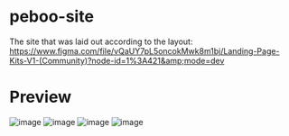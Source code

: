# peboo-site
The site that was laid out according to the layout: https://www.figma.com/file/vQaUY7pL5oncokMwk8m1bj/Landing-Page-Kits-V1-(Community)?node-id=1%3A421&amp;mode=dev

# Preview
![image](https://github.com/SanchezLua/peboo-site/assets/83919944/62e7cc54-8d6b-41d5-b21e-c55e14d62875)
![image](https://github.com/SanchezLua/peboo-site/assets/83919944/1129291a-6024-48e8-baf5-0a641c7c0211)
![image](https://github.com/SanchezLua/peboo-site/assets/83919944/b4a12f5b-5713-4165-86dc-5e4986740e61)
![image](https://github.com/SanchezLua/peboo-site/assets/83919944/f28019c3-3a4a-4ab9-82ec-15b55bab8ce5)



